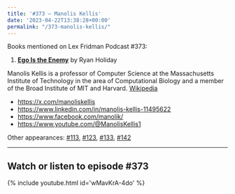 ```yaml
---
title: '#373 – Manolis Kellis'
date: '2023-04-22T13:38:28+00:00'
permalink: "/373-manolis-kellis/"
---
```


Books mentioned on Lex Fridman Podcast #373:

1. <b><a href="https://amzn.to/3N4aEVC" target="_blank" rel="sponsored noopener noreferrer">Ego Is the Enemy</a></b> by Ryan Holiday

Manolis Kellis is a professor of Computer Science at the Massachusetts Institute of Technology in the area of Computational Biology and a member of the Broad Institute of MIT and Harvard. <a href="https://en.wikipedia.org/wiki/Manolis_Kellis" target="_blank">Wikipedia</a>

- <a href="https://x.com/manoliskellis" target="_blank">https://x.com/manoliskellis</a>
- <a href="https://www.linkedin.com/in/manolis-kellis-11495622" target="_blank">https://www.linkedin.com/in/manolis-kellis-11495622</a>
- <a href="https://www.facebook.com/manolik/" target="_blank">https://www.facebook.com/manolik/</a>
- <a href="https://www.youtube.com/@ManolisKellis1" target="_blank">https://www.youtube.com/@ManolisKellis1</a>

Other appearances: [\#113](/113-manolis-kellis/), [\#123](/123-manolis-kellis/), [\#133](/133-manolis-kellis/), [\#142](/142-manolis-kellis/)

- - - - - -

## Watch or listen to episode #373

{% include youtube.html id='wMavKrA-4do' %}